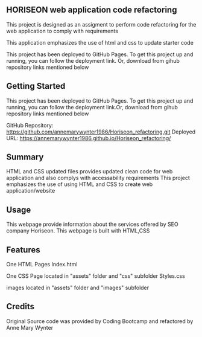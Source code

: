 ## HORISEON web application code refactoring 
This project is designed as an assigment to perform code refactoring for the web application to comply with requirements

This application emphasizes the use of html and css to update starter code 

This project has been deployed to GitHub Pages. To get this project up and running, you can follow the deployment link. Or, download from gihub repository links mentioned below

## Getting Started
This project has been deployed to GitHub Pages. To get this project up and running, you can follow the deployment link.Or, download from gihub repository links mentioned below

GitHub Repository: https://github.com/annemarywynter1986/Horiseon_refactoring.git
Deployed URL: https://annemarywynter1986.github.io/Horiseon_refactoring/

## Summary 
HTML and CSS updated files provides updated clean code for web application and also complys with accessability requirements 
This project emphasizes the use of using HTML and CSS to create web application/website

## Usage
This webpage provide information about the services offered by SEO company Horiseon. This webpage is built with HTML,CSS

## Features
One HTML Pages
Index.html

One CSS Page located in "assets" folder and "css" subfolder
Styles.css

images  located in "assets" folder and "images" subfolder


## Credits
Original Source code was provided by Coding Bootcamp and refactored by Anne Mary Wynter
